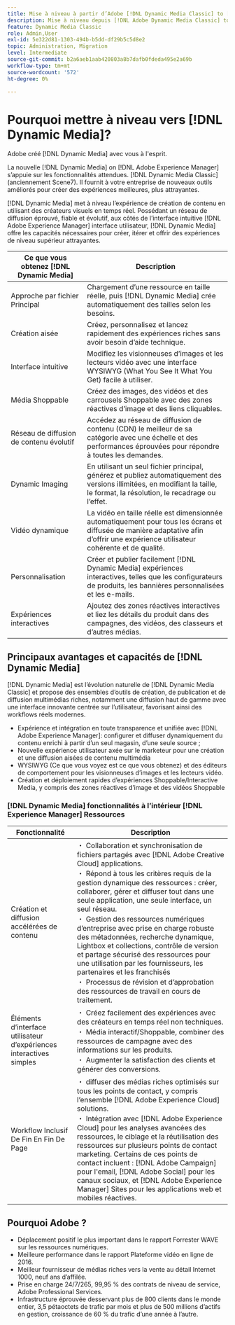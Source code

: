 ```yaml
---
title: Mise à niveau à partir d’Adobe [!DNL Dynamic Media Classic] to [!DNL Dynamic Media] on [!DNL Experience Manager] Ressources
description: Mise à niveau depuis [!DNL Adobe Dynamic Media Classic] to [!DNL Dynamic Media] on [!DNL Adobe Experience Manager]. En savoir plus sur les principaux avantages et les fonctionnalités de [!DNL Dynamic Media]. Passez en revue la comparaison des listes de fonctionnalités, les questions fréquentes sur la mise à niveau et la liste de contrôle de l’état de préparation.
feature: Dynamic Media Classic
role: Admin,User
exl-id: 5e322d81-1303-494b-b5dd-df29b5c5d8e2
topic: Administration, Migration
level: Intermediate
source-git-commit: b2a6aeb1aab420803a8b7dafb0fdeda495e2a69b
workflow-type: tm+mt
source-wordcount: '572'
ht-degree: 0%

---
```


# Pourquoi mettre à niveau vers [!DNL Dynamic Media]?

Adobe créé [!DNL Dynamic Media] avec vous à l&#39;esprit.

La nouvelle [!DNL Dynamic Media] on [!DNL Adobe Experience Manager] s’appuie sur les fonctionnalités attendues. [!DNL Dynamic Media Classic] (anciennement Scene7). Il fournit à votre entreprise de nouveaux outils améliorés pour créer des expériences meilleures, plus attrayantes.

[!DNL Dynamic Media] met à niveau l’expérience de création de contenu en utilisant des créateurs visuels en temps réel. Possédant un réseau de diffusion éprouvé, fiable et évolutif, aux côtés de l’interface intuitive [!DNL Adobe Experience Manager] interface utilisateur, [!DNL Dynamic Media] offre les capacités nécessaires pour créer, itérer et offrir des expériences de niveau supérieur attrayantes.

| Ce que vous obtenez [!DNL Dynamic Media] | Description |
| --- | --- |
| Approche par fichier Principal | Chargement d’une ressource en taille réelle, puis [!DNL Dynamic Media] crée automatiquement des tailles selon les besoins. |
| Création aisée | Créez, personnalisez et lancez rapidement des expériences riches sans avoir besoin d’aide technique. |
| Interface intuitive | Modifiez les visionneuses d’images et les lecteurs vidéo avec une interface WYSIWYG (What You See It What You Get) facile à utiliser. |
| Média Shoppable | Créez des images, des vidéos et des carrousels Shoppable avec des zones réactives d’image et des liens cliquables. |
| Réseau de diffusion de contenu évolutif | Accédez au réseau de diffusion de contenu (CDN) le meilleur de sa catégorie avec une échelle et des performances éprouvées pour répondre à toutes les demandes. |
| Dynamic Imaging | En utilisant un seul fichier principal, générez et publiez automatiquement des versions illimitées, en modifiant la taille, le format, la résolution, le recadrage ou l’effet. |
| Vidéo dynamique | La vidéo en taille réelle est dimensionnée automatiquement pour tous les écrans et diffusée de manière adaptative afin d’offrir une expérience utilisateur cohérente et de qualité. |
| Personnalisation | Créer et publier facilement [!DNL Dynamic Media] expériences interactives, telles que les configurateurs de produits, les bannières personnalisées et les e-mails. |
| Expériences interactives | Ajoutez des zones réactives interactives et liez les détails du produit dans des campagnes, des vidéos, des classeurs et d’autres médias. |

## Principaux avantages et capacités de [!DNL Dynamic Media]

[!DNL Dynamic Media] est l’évolution naturelle de [!DNL Dynamic Media Classic] et propose des ensembles d’outils de création, de publication et de diffusion multimédias riches, notamment une diffusion haut de gamme avec une interface innovante centrée sur l’utilisateur, favorisant ainsi des workflows réels modernes.

* Expérience et intégration en toute transparence et unifiée avec [!DNL Adobe Experience Manager]: configurer et diffuser dynamiquement du contenu enrichi à partir d’un seul magasin, d’une seule source ;
* Nouvelle expérience utilisateur axée sur le marketeur pour une création et une diffusion aisées de contenu multimédia
* WYSIWYG (Ce que vous voyez est ce que vous obtenez) et des éditeurs de comportement pour les visionneuses d’images et les lecteurs vidéo.
* Création et déploiement rapides d’expériences Shoppable/Interactive Media, y compris des zones réactives d’image et des vidéos Shoppable

### [!DNL Dynamic Media] fonctionnalités à l’intérieur [!DNL Experience Manager] Ressources

| Fonctionnalité | Description |
| --- | --- |
| Création et diffusion accélérées de contenu | ・ Collaboration et synchronisation de fichiers partagés avec [!DNL Adobe Creative Cloud] applications.<br>・ Répond à tous les critères requis de la gestion dynamique des ressources : créer, collaborer, gérer et diffuser tout dans une seule application, une seule interface, un seul réseau.<br>・ Gestion des ressources numériques d’entreprise avec prise en charge robuste des métadonnées, recherche dynamique, Lightbox et collections, contrôle de version et partage sécurisé des ressources pour une utilisation par les fournisseurs, les partenaires et les franchisés<br>・ Processus de révision et d’approbation des ressources de travail en cours de traitement. |
| Éléments d’interface utilisateur d’expériences interactives simples | ・ Créez facilement des expériences avec des créateurs en temps réel non techniques.<br>・ Média interactif/Shoppable, combiner des ressources de campagne avec des informations sur les produits.<br>・ Augmenter la satisfaction des clients et générer des conversions. |
| Workflow Inclusif De Fin En Fin De Page | ・ diffuser des médias riches optimisés sur tous les points de contact, y compris l’ensemble [!DNL Adobe Experience Cloud] solutions.<br>・ Intégration avec [!DNL Adobe Experience Cloud] pour les analyses avancées des ressources, le ciblage et la réutilisation des ressources sur plusieurs points de contact marketing. Certains de ces points de contact incluent : [!DNL Adobe Campaign] pour l&#39;email, [!DNL Adobe Social] pour les canaux sociaux, et [!DNL Adobe Experience Manager] Sites pour les applications web et mobiles réactives. |

## Pourquoi Adobe ?

* Déplacement positif le plus important dans le rapport Forrester WAVE sur les ressources numériques.
* Meilleure performance dans le rapport Plateforme vidéo en ligne de 2016.
* Meilleur fournisseur de médias riches vers la vente au détail Internet 1000, neuf ans d’affilée.
* Prise en charge 24/7/265, 99,95 % des contrats de niveau de service, Adobe Professional Services.
* Infrastructure éprouvée desservant plus de 800 clients dans le monde entier, 3,5 pétaoctets de trafic par mois et plus de 500 millions d’actifs en gestion, croissance de 60 % du trafic d’une année à l’autre.
